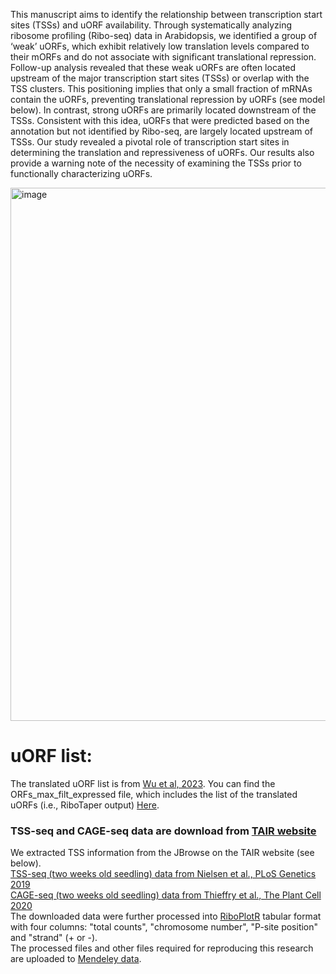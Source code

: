 This manuscript aims to identify the relationship between transcription start sites (TSSs) and uORF availability. Through systematically analyzing ribosome profiling (Ribo-seq) data in Arabidopsis, we identified a group of ‘weak’ uORFs, which exhibit relatively low translation levels compared to their mORFs and do not associate with significant translational repression. Follow-up analysis revealed that these weak uORFs are often located upstream of the major transcription start sites (TSSs) or overlap with the TSS clusters. This positioning implies that only a small fraction of mRNAs contain the uORFs, preventing translational repression by uORFs (see model below). In contrast, strong uORFs are primarily located downstream of the TSSs. Consistent with this idea, uORFs that were predicted based on the annotation but not identified by Ribo-seq, are largely located upstream of TSSs. Our study revealed a pivotal role of transcription start sites in determining the translation and repressiveness of uORFs. Our results also provide a warning note of the necessity of examining the TSSs prior to functionally characterizing uORFs.

<img width="853" alt="image" src="https://github.com/hsinyenwu/Weak_uORFs/assets/4383665/ac67f5fc-381c-4e9a-9a37-ad01c9bc69d6">

# uORF list:
The translated uORF list is from [Wu et al, 2023](https://www.biorxiv.org/content/10.1101/2023.09.08.556947.abstract). You can find the ORFs_max_filt_expressed file, which includes the list of the translated uORFs (i.e., RiboTaper output) [Here](https://data.mendeley.com/datasets/89j7snbm2r/2).

### TSS-seq and CAGE-seq data are download from [TAIR website](https://www.arabidopsis.org)  
We extracted TSS information from the JBrowse on the TAIR website (see below).  
[TSS-seq (two weeks old seedling) data from Nielsen et al., PLoS Genetics 2019](https://doi.org/10.1371/journal.pgen.1007969)    
[CAGE-seq (two weeks old seedling) data from Thieffry et al., The Plant Cell 2020](https://www.ncbi.nlm.nih.gov/pmc/articles/PMC7268790)   
The downloaded data were further processed into [RiboPlotR](https://github.com/hsinyenwu/RiboPlotR) tabular format with four columns: "total counts", "chromosome number", "P-site position" and "strand" (+ or -).   
The processed files and other files required for reproducing this research are uploaded to [Mendeley data](https://data.mendeley.com/datasets/8g76gxgwk9/1).  

